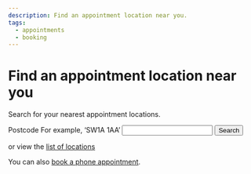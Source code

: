 ```yaml
---
description: Find an appointment location near you.
tags:
  - appointments
  - booking
---
```


# Find an appointment location near you

Search for your nearest appointment locations.

<form action="/en/locations" method="get">
  <div class="form-group">
    <label class="form-label-bold" for="postcode">
      Postcode
      <span class="form-hint">For example, ‘SW1A 1AA’</span>
    </label>
    <input type="text" class="form-control" id="postcode" name="postcode" value="" required="true">
    <input type="submit" class="button" id="btn-search" value="Search">
    <p>or view the <a href="/locations">list of locations</a></p>
  </div>
</form>

<div class="application-notice info-notice">
  <p>You can also <a href="/en/book-phone">book a phone appointment</a>.</p>
</div>
